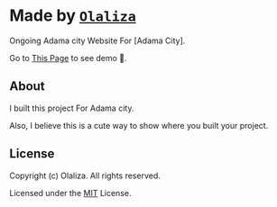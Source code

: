 
# Made by [`Olaliza`](github.com/Olaliza) 

 Ongoing Adama city Website For [Adama City].

Go to [This Page](https://olaliza.github.io/Adama-city/) to see demo 🙂.

## About

I built this project For Adama city.

Also, I believe this is a cute way to show where you built your project.


## License

Copyright (c) Olaliza. All rights reserved.

Licensed under the [MIT](LICENSE) License.

